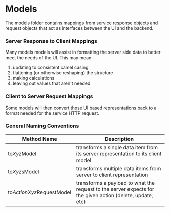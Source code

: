 Models
==========
The models folder contains mappings from service response objects and request
objects that act as interfaces between the UI and the backend.

### Server Response to Client Mappings
Many models models will assist in formatting the server side data to better meet the needs of the UI. This may mean
  1. updating to consistent camel casing
  1. flattening (or otherwise reshaping) the structure
  1. making calculations
  1. leaving out values that aren't needed

### Client to Server Request Mappings
Some models will then convert those UI based representations back to a format needed for the service HTTP request.

### General Naming Conventions
| Method Name               | Description |
|---------------------------|----------|
| to*Xyz*Model              | transforms a single data item from its server representation to its client model
| to*Xyz*sModel             | transforms multiple data items from server to client representation
| to*ActionXyz*RequestModel | transforms a payload to what the request to the server expects for the given action (delete, update, etc)
